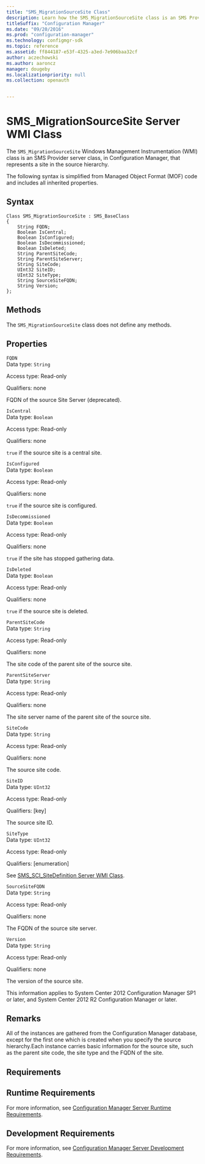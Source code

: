 ```yaml
---
title: "SMS_MigrationSourceSite Class"
description: Learn how the SMS_MigrationSourceSite class is an SMS Provider server class, in Configuration Manager, that represents a site in the source hierarchy.
titleSuffix: "Configuration Manager"
ms.date: "09/20/2016"
ms.prod: "configuration-manager"
ms.technology: configmgr-sdk
ms.topic: reference
ms.assetid: ff844187-e53f-4325-a3ed-7e906baa32cf
author: aczechowski
ms.author: aaroncz
manager: dougeby
ms.localizationpriority: null
ms.collection: openauth


---
```

# SMS_MigrationSourceSite Server WMI Class
The `SMS_MigrationSourceSite` Windows Management Instrumentation (WMI) class is an SMS Provider server class, in Configuration Manager, that represents a site in the source hierarchy.  

 The following syntax is simplified from Managed Object Format (MOF) code and includes all inherited properties.  

## Syntax  

```  
Class SMS_MigrationSourceSite : SMS_BaseClass  
{  
    String FQDN;  
    Boolean IsCentral;  
    Boolean IsConfigured;  
    Boolean IsDecommissioned;  
    Boolean IsDeleted;  
    String ParentSiteCode;  
    String ParentSiteServer;  
    String SiteCode;  
    UInt32 SiteID;  
    UInt32 SiteType;  
    String SourceSiteFQDN;  
    String Version;  
};  
```  

## Methods  
 The `SMS_MigrationSourceSite` class does not define any methods.  

## Properties  
 `FQDN`  
 Data type: `String`  

 Access type: Read-only  

 Qualifiers: none  

 FQDN of the source Site Server (deprecated).  

 `IsCentral`  
 Data type: `Boolean`  

 Access type: Read-only  

 Qualifiers: none  

 `true` if the source site is a central site.  

 `IsConfigured`  
 Data type: `Boolean`  

 Access type: Read-only  

 Qualifiers: none  

 `true` if the source site is configured.  

 `IsDecommissioned`  
 Data type: `Boolean`  

 Access type: Read-only  

 Qualifiers: none  

 `true` if the site has stopped gathering data.  

 `IsDeleted`  
 Data type: `Boolean`  

 Access type: Read-only  

 Qualifiers: none  

 `true` if the source site is deleted.  

 `ParentSiteCode`  
 Data type: `String`  

 Access type: Read-only  

 Qualifiers: none  

 The site code of the parent site of the source site.  

 `ParentSiteServer`  
 Data type: `String`  

 Access type: Read-only  

 Qualifiers: none  

 The site server name of the parent site of the source site.  

 `SiteCode`  
 Data type: `String`  

 Access type: Read-only  

 Qualifiers: none  

 The source site code.  

 `SiteID`  
 Data type: `UInt32`  

 Access type: Read-only  

 Qualifiers: [key]  

 The source site ID.  

 `SiteType`  
 Data type: `UInt32`  

 Access type: Read-only  

 Qualifiers: [enumeration]  

 See [SMS_SCI_SiteDefinition Server WMI Class](../../../../develop/reference/core/servers/configure/sms_sci_sitedefinition-server-wmi-class.md).  

 `SourceSiteFQDN`  
 Data type: `String`  

 Access type: Read-only  

 Qualifiers: none  

 The FQDN of the source site server.  

 `Version`  
 Data type: `String`  

 Access type: Read-only  

 Qualifiers: none  

 The version of the source site.  

 This information applies to System Center 2012 Configuration Manager SP1 or later, and System Center 2012 R2 Configuration Manager or later.  

## Remarks  
 All of the instances are gathered from the Configuration Manager database, except for the first one which is created when you specify the source hierarchy.Each instance carries basic information for the source site, such as the parent site code, the site type and the FQDN of the site.  

## Requirements  

## Runtime Requirements  
 For more information, see [Configuration Manager Server Runtime Requirements](../../../../develop/core/reqs/server-runtime-requirements.md).  

## Development Requirements  
 For more information, see [Configuration Manager Server Development Requirements](../../../../develop/core/reqs/server-development-requirements.md).
